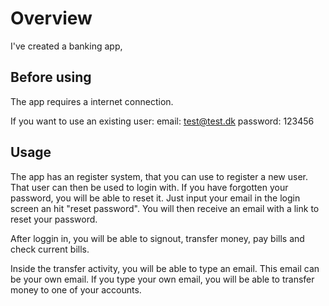 # Overview

I've created a banking app,  

## Before using

The app requires a internet connection.

If you want to use an existing user:
           email:   test@test.dk
    password:  123456
    

## Usage

The app has an register system, that you can use to register a new user.
That user can then be used to login with. If you have forgotten your password, you will be able to reset it. Just input your email in the login screen an hit "reset password". You will then receive an email with a link to reset your password.

After loggin in, you will be able to signout, transfer money, pay bills and check current bills.

Inside the transfer activity, you will be able to type an email. This email can be your own email. If you type your own email, you will be able to transfer money to one of your accounts.


